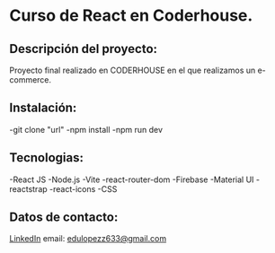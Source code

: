 # Curso de React en Coderhouse.

## Descripción del proyecto:
Proyecto final realizado en CODERHOUSE en el que realizamos un e-commerce.

## Instalación:
-git clone "url"
-npm install
-npm run dev

## Tecnologias:
-React JS
-Node.js
-Vite
-react-router-dom
-Firebase
-Material UI
-reactstrap
-react-icons
-CSS

## Datos de contacto:
[LinkedIn](https://www.linkedin.com/in/eduardo-andres-lopez-809380288/ "LinkedIn")
email: edulopezz633@gmail.com